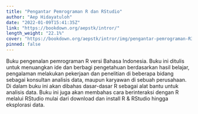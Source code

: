 ```yaml
---
title: "Pengantar Pemrograman R dan RStudio"
author: "Aep Hidayatuloh"
date: "2022-01-09T15:41:35Z"
link: "https://bookdown.org/aepstk/intror/"
length_weight: "22.1%"
cover: "https://bookdown.org/aepstk/intror/img/pengantar-pemrograman-R3.png"
pinned: false
---
```


Buku pengenalan pemrograman R versi Bahasa Indonesia. Buku ini ditulis untuk menuangkan ide dan berbagi pengetahuan berdasarkan hasil belajar, pengalaman melakukan pekerjaan dan penelitian di beberapa bidang sebagai konsultan analisis data, maupun karyawan di sebuah perusahaan. Di dalam buku ini akan dibahas dasar-dasar R sebagai alat bantu untuk analisis data. Buku ini juga akan membahas cara berinteraksi dengan R melalui RStudio mulai dari download dan install R & RStudio hingga eksplorasi data.
